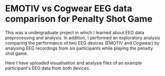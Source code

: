 # EMOTIV vs Cogwear EEG data comparison for Penalty Shot Game
This was a undergraduate project in which I learned about EEG data preprocessing and analysis. In addition, I performed an exploratory analysis comparing the performance of two EEG devices (EMOTIV and Cogwear) by analysing EEG recordings from six participants while playing the penalty shot game.

Here I have uploaded visualisation and analysis files of an example participant's EEG data from both devices. 


